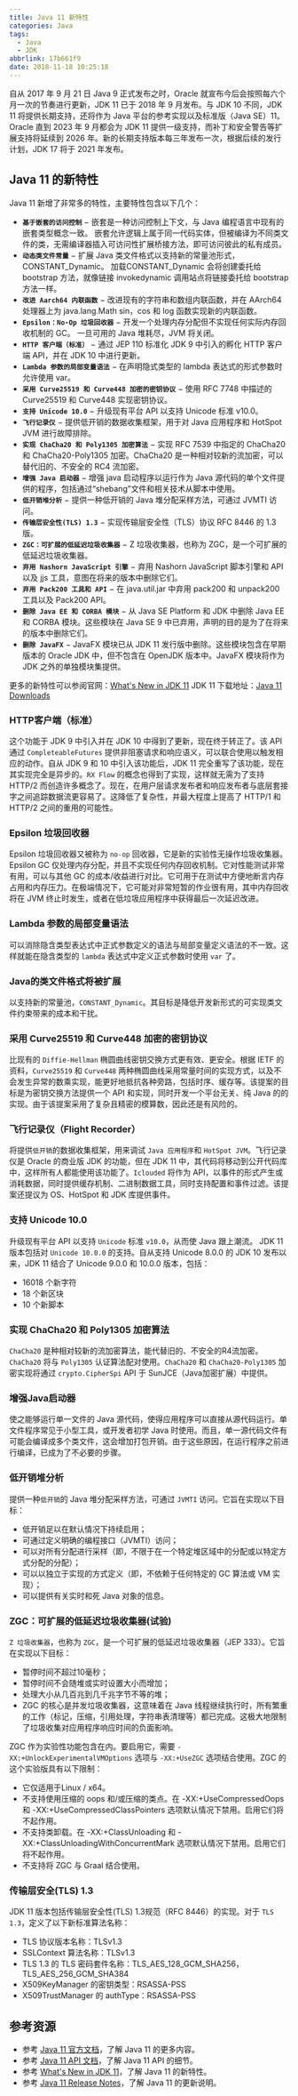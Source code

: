 ```yaml
---
title: Java 11 新特性
categories: Java
tags:
  - Java
  - JDK
abbrlink: 17b661f9
date: 2018-11-18 10:25:18
---
```


自从 2017 年 9 月 21 日 Java 9 正式发布之时，Oracle 就宣布今后会按照每六个月一次的节奏进行更新，JDK 11 已于 2018 年 9 月发布。与 JDK 10 不同，JDK 11 将提供长期支持，还将作为 Java 平台的参考实现以及标准版（Java SE）11。Oracle 直到 2023 年 9 月都会为 JDK 11 提供一级支持，而补丁和安全警告等扩展支持将延续到 2026 年。新的长期支持版本每三年发布一次，根据后续的发行计划，JDK 17 将于 2021 年发布。

## Java 11 的新特性 ##
Java 11 新增了非常多的特性，主要特性包含以下几个：
 - **`基于嵌套的访问控制`** − 嵌套是一种访问控制上下文，与 Java 编程语言中现有的嵌套类型概念一致。 嵌套允许逻辑上属于同一代码实体，但被编译为不同类文件的类，无需编译器插入可访问性扩展桥接方法，即可访问彼此的私有成员。
 - **`动态类文件常量`** − 扩展 Java 类文件格式以支持新的常量池形式，CONSTANT_Dynamic。 加载CONSTANT_Dynamic 会将创建委托给 bootstrap 方法，就像链接 invokedynamic 调用站点将链接委托给 bootstrap 方法一样。
 - **`改进 Aarch64 内联函数`** − 改进现有的字符串和数组内联函数，并在 AArch64 处理器上为 java.lang.Math sin，cos 和 log 函数实现新的内联函数。
 - **`Epsilon：No-Op 垃圾回收器`** − 开发一个处理内存分配但不实现任何实际内存回收机制的 GC。 一旦可用的 Java 堆耗尽，JVM 将关闭。
 - **`HTTP 客户端（标准）`** − 通过 JEP 110 标准化 JDK 9 中引入的孵化 HTTP 客户端 API，并在 JDK 10 中进行更新。
 - **`Lambda 参数的局部变量语法`** − 在声明隐式类型的 lambda 表达式的形式参数时允许使用 var。
 - **`采用 Curve25519 和 Curve448 加密的密钥协议`** − 使用 RFC 7748 中描述的 Curve25519 和 Curve448 实现密钥协议。
 - **`支持 Unicode 10.0`** − 升级现有平台 API 以支持 Unicode 标准 v10.0。
 - **`飞行记录仪`** − 提供低开销的数据收集框架，用于对 Java 应用程序和 HotSpot JVM 进行故障排除。
 - **`实现 ChaCha20 和 Poly1305 加密算法`** − 实现 RFC 7539 中指定的 ChaCha20 和 ChaCha20-Poly1305 加密。ChaCha20 是一种相对较新的流加密，可以替代旧的、不安全的 RC4 流加密。
 - **`增强 Java 启动器`** − 增强 java 启动程序以运行作为 Java 源代码的单个文件提供的程序，包括通过“shebang”文件和相关技术从脚本中使用。
 - **`低开销堆分析`** − 提供一种低开销的 Java 堆分配采样方法，可通过 JVMTI 访问。
 - **`传输层安全性(TLS) 1.3`** − 实现传输层安全性（TLS）协议 RFC 8446 的 1.3 版。
 - **`ZGC：可扩展的低延迟垃圾收集器`** − Z 垃圾收集器，也称为 ZGC，是一个可扩展的低延迟垃圾收集器。
 - **`弃用 Nashorn JavaScript 引擎`** − 弃用 Nashorn JavaScript 脚本引擎和 API 以及 jjs 工具，意图在将来的版本中删除它们。
 - **`弃用 Pack200 工具和 API`** − 在 java.util.jar 中弃用 pack200 和 unpack200 工具以及 Pack200 API。
 - **`删除 Java EE 和 CORBA 模块`** − 从 Java SE Platform 和 JDK 中删除 Java EE 和 CORBA 模块。这些模块在 Java SE 9 中已弃用，声明的目的是为了在将来的版本中删除它们。
 - **`删除 JavaFX`** − JavaFX 模块已从 JDK 11 发行版中删除。这些模块包含在早期版本的 Oracle JDK 中，但不包含在 OpenJDK 版本中。JavaFX 模块将作为 JDK 之外的单独模块集提供。

更多的新特性可以参阅官网：[What's New in JDK 11](https://www.oracle.com/technetwork/java/javase/11-relnote-issues-5012449.html#NewFeature)
JDK 11 下载地址：[Java 11 Downloads](https://www.oracle.com/technetwork/java/javase/downloads/jdk11-downloads-5066655.html)

### HTTP客户端（标准） ###
这个功能于 JDK 9 中引入并在 JDK 10 中得到了更新，现在终于转正了。该 API 通过 `CompleteableFutures` 提供非阻塞请求和响应语义，可以联合使用以触发相应的动作。自从 JDK 9 和 10 中引入该功能后，JDK 11 完全重写了该功能，现在其实现完全是异步的。`RX Flow` 的概念也得到了实现，这样就无需为了支持 HTTP/2 而创造许多概念了。现在，在用户层请求发布者和响应发布者与底层套接字之间追踪数据流更容易了。这降低了复杂性，并最大程度上提高了 HTTP/1 和 HTTP/2 之间的重用的可能性。

### Epsilon 垃圾回收器 ###
Epsilon 垃圾回收器又被称为 `no-op` 回收器，它是新的实验性无操作垃圾收集器。Epsilon GC 仅处理内存分配，并且不实现任何内存回收机制。它对性能测试非常有用，可以与其他 GC 的成本/收益进行对比。它可用于在测试中方便地断言内存占用和内存压力。在极端情况下，它可能对非常短暂的作业很有用，其中内存回收将在 JVM 终止时发生，或者在低垃圾应用程序中获得最后一次延迟改进。

### Lambda 参数的局部变量语法 ###
可以消除隐含类型表达式中正式参数定义的语法与局部变量定义语法的不一致。这样就能在隐含类型的 `lambda` 表达式中定义正式参数时使用 `var` 了。

### Java的类文件格式将被扩展 ###
以支持新的常量池，`CONSTANT_Dynamic`。其目标是降低开发新形式的可实现类文件约束带来的成本和干扰。

### 采用 Curve25519 和 Curve448 加密的密钥协议 ###
比现有的 `Diffie-Hellman` 椭圆曲线密钥交换方式更有效、更安全。根据 IETF 的资料，`Curve25519` 和 `Curve448` 两种椭圆曲线采用常量时间的实现方式，以及不会发生异常的数乘实现，能更好地抵抗各种旁路，包括时序、缓存等。该提案的目标是为密钥交换方法提供一个 API 和实现，同时开发一个平台无关、纯 Java 的的实现。由于该提案采用了复杂且精密的模算数，因此还是有风险的。

### 飞行记录仪（Flight Recorder） ###
将提供`低开销`的数据收集框架，用来调试 `Java 应用程序`和 `HotSpot JVM`。飞行记录仪是 Oracle 的商业版 JDK 的功能，但在 JDK 11 中，其代码将移动到公开代码库中，这样所有人都能使用该功能了。`Iclouded` 将作为 API，以事件的形式产生或消耗数据，同时提供缓存机制、二进制数据工具，同时支持配置和事件过滤。该提案还提议为 OS、HotSpot 和 JDK 库提供事件。

### 支持 Unicode 10.0 ###
升级现有平台 API 以支持 `Unicode` 标准 `v10.0`，从而使 Java 跟上潮流。
JDK 11 版本包括对 `Unicode 10.0.0` 的支持。自从支持 Unicode 8.0.0 的 JDK 10 发布以来，JDK 11 结合了 Unicode 9.0.0 和 10.0.0 版本，包括：
 - 16018 个新字符
 - 18 个新区块
 - 10 个新脚本

### 实现 ChaCha20 和 Poly1305 加密算法 ###
`ChaCha20` 是种相对较新的流加密算法，能代替旧的、不安全的R4流加密。`ChaCha20` 将与 `Poly1305` 认证算法配对使用。`ChaCha20` 和 `ChaCha20-Poly1305` 加密实现将通过 `crypto.CipherSpi` API 于 SunJCE（Java加密扩展）中提供。

### 增强Java启动器 ###
使之能够运行单一文件的 Java 源代码，使得应用程序可以直接从源代码运行。单文件程序常见于小型工具，或开发者初学 Java 时使用。而且，单一源代码文件有可能会编译成多个类文件，这会增加打包开销。由于这些原因，在运行程序之前进行编译，已成为了不必要的步骤。

### 低开销堆分析 ###
提供一种`低开销`的 Java 堆分配采样方法，可通过 `JVMTI` 访问。它旨在实现以下目标：
 - 低开销足以在默认情况下持续启用；
 - 可通过定义明确的编程接口（JVMTI）访问；
 - 可以对所有分配进行采样（即，不限于在一个特定堆区域中的分配或以特定方式分配的分配）；
 - 可以以独立于实现的方式定义（即，不依赖于任何特定的 GC 算法或 VM 实现）；
 - 可以提供有关实时和死 Java 对象的信息。

### ZGC：可扩展的低延迟垃圾收集器(试验) ###
`Z 垃圾收集器`，也称为 `ZGC`，是一个可扩展的低延迟垃圾收集器（JEP 333）。它旨在实现以下目标：
 - 暂停时间不超过10毫秒；
 - 暂停时间不会随堆或实时设置大小而增加；
 - 处理大小从几百兆到几千兆字节不等的堆；
 - ZGC 的核心是并发垃圾收集器，这意味着在 Java 线程继续执行时，所有繁重的工作（标记，压缩，引用处理，字符串表清理等）都已完成。这极大地限制了垃圾收集对应用程序响应时间的负面影响。

ZGC 作为实验性功能包含在内。要启用它，需要 `-XX:+UnlockExperimentalVMOptions` 选项与 `-XX:+UseZGC` 选项结合使用。ZGC 的这个实验版具有以下限制：
 - 它仅适用于Linux / x64。
 - 不支持使用压缩的 oops 和/或压缩的类点。在 -XX:+UseCompressedOops 和 -XX:+UseCompressedClassPointers 选项默认情况下禁用。启用它们将不起作用。
 - 不支持类卸载。在 -XX:+ClassUnloading 和 -XX:+ClassUnloadingWithConcurrentMark 选项默认情况下禁用。启用它们将不起作用。
 - 不支持将 ZGC 与 Graal 结合使用。

### 传输层安全(TLS) 1.3 ###
JDK 11 版本包括传输层安全性(TLS) 1.3规范（RFC 8446）的实现。对于 `TLS 1.3`，定义了以下新标准算法名称：
 - TLS 协议版本名称：TLSv1.3 
 - SSLContext 算法名称：TLSv1.3 
 - TLS 1.3 的 TLS 密码套件名称：TLS_AES_128_GCM_SHA256，TLS_AES_256_GCM_SHA384 
 - X509KeyManager 的密钥类型：RSASSA-PSS 
 - X509TrustManager 的 authType：RSASSA-PSS

## 参考资源 ##
 - 参考 [Java 11 官方文档](https://docs.oracle.com/javase/11/)，了解 Java 11 的更多内容。
 - 参考 [Java 11 API 文档](https://docs.oracle.com/en/java/javase/11/docs/api/index.html)，了解 Java 11 API 的细节。 
 - 参考 [What's New in JDK 11](https://www.oracle.com/technetwork/java/javase/11-relnote-issues-5012449.html#NewFeature)，了解 Java 11 的新特性。
 - 参考 [Java 11 Release Notes](https://www.oracle.com/technetwork/java/javase/11u-relnotes-5093844.html)，了解 Java 11 的更新说明。
